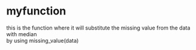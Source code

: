 # myfunction
this is the function where it will substitute the missing value from the data with median   
by using 
missing_value(data)
